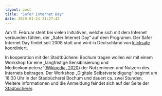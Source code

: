 ```yaml
---
layout: post
title: "Safer Internet Day"
date: 2020-01-24 21:27:42
---
```

Am 11. Februar steht bei vielen Initiativen, welche sich mit dem Internet verbunden fühlen, der „Safer Internet Day“ auf dem Programm. Der Safer Internet Day findet seit 2008 statt und wird in Deutschland von [klicksafe](https://klicksafe.de) koordiniert.

In kooperation mit der Stadtbücherei Bochum tragen wollen wir mit einem Workshop für eine „langfristige Sensiblisierung und Medienkompetenz“([Wikipedia, 2020](https://de.wikipedia.org/wiki/Safer_Internet_Day)) der Nutzeninnen und Nutzern des Internets beitragen. Der Workshop „Digitale Selbstverteidigung“ beginnt um 18:30 Uhr in der Stadbücherei Bochum und dauert ca. zwei Stunden. Weitere Informationen und die Anmeldung feindet sich auf der Seite der [Stadbücherei](https://www.klicksafe.de/ueber-klicksafe/safer-internet-day/sid-2020/sid-veranstaltungen-2020/bochum-sach-mal-wie-geht-digitale-selbstverteidigung-in-kooperation-mit-chaos-computer-club-essen/).
